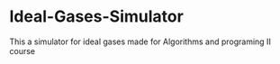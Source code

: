 # Ideal-Gases-Simulator
This a simulator for ideal gases made for Algorithms and programing II course
